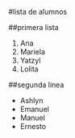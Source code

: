 #lista de alumnos

##primera lista

1. Ana
2. Mariela
3. Yatzyl
4. Lolita

##segunda linea
 - Ashlyn
 - Emanuel
 - Manuel
 - Ernesto